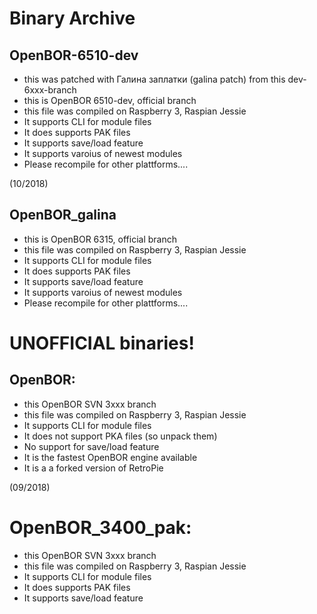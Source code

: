 # Binary Archive

## OpenBOR-6510-dev
* this was patched with Галина заплатки (galina patch) from this dev-6xxx-branch 
* this is OpenBOR 6510-dev, official branch
* this file was compiled on Raspberry 3, Raspian Jessie
* It supports CLI for module files
* It does supports PAK files
* It supports save/load feature
* It supports varoius of newest modules
* Please recompile for other plattforms....

(10/2018)

## OpenBOR_galina
* this is OpenBOR 6315, official branch
* this file was compiled on Raspberry 3, Raspian Jessie
* It supports CLI for module files
* It does supports PAK files
* It supports save/load feature
* It supports varoius of newest modules
* Please recompile for other plattforms....

# UNOFFICIAL binaries!

## OpenBOR:
* this OpenBOR SVN 3xxx branch
* this file was compiled on Raspberry 3, Raspian Jessie
* It supports CLI for module files
* It does not support PKA files (so unpack them)
* No support for save/load feature
* It is the fastest OpenBOR engine available
* It is a a forked version of RetroPie

(09/2018)

# OpenBOR_3400_pak:
* this OpenBOR SVN 3xxx branch
* this file was compiled on Raspberry 3, Raspian Jessie
* It supports CLI for module files
* It does supports PAK files
* It supports save/load feature
